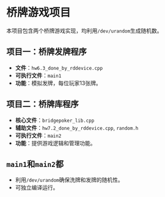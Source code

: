 # 桥牌游戏项目

本项目包含两个桥牌游戏实现，均利用`/dev/urandom`生成随机数。

## 项目一：桥牌发牌程序

- **文件**：`hw6.3_done_by_rddevice.cpp`
- **可执行文件**：`main1`
- **功能**：模拟发牌，每位玩家13张牌。

## 项目二：桥牌库程序

- **核心文件**：`bridgepoker_lib.cpp`
- **辅助文件**：`hw7.2_done_by_rddevice.cpp`, `random.h`
- **可执行文件**：`main2`
- **功能**：提供游戏逻辑和管理功能。

## `main1`和`main2`都
- 利用`/dev/urandom`确保洗牌和发牌的随机性。
- 可独立编译运行。
